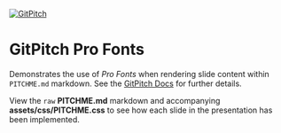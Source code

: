[![GitPitch](https://gitpitch.com/assets/badge.svg)](https://gitpitch.com/gitpitch/feature-demo/pro-fonts)

# GitPitch Pro Fonts

Demonstrates the use of *Pro Fonts* when rendering slide content within `PITCHME.md` markdown. See the [GitPitch Docs](https://gitpitch.com/docs/themes) for further details.

View the `raw` **PITCHME.md** markdown and accompanying **assets/css/PITCHME.css** to see how each slide in the presentation has been implemented.
